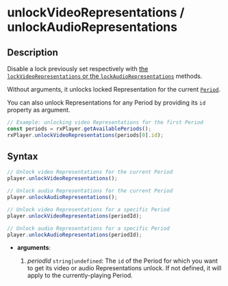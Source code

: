 # unlockVideoRepresentations / unlockAudioRepresentations

## Description

Disable a lock previously set respectively with
[the `lockVideoRepresentations` or the `lockAudioRepresentations`](./lockAudioVideoRepresentations.md)
methods.

Without arguments, it unlocks locked Representation for the current
[`Period`](../../Getting_Started/Glossary.md#period).

You can also unlock Representations for any Period by providing its `id` property as
argument.

```js
// Example: unlocking video Representations for the first Period
const periods = rxPlayer.getAvailablePeriods();
rxPlayer.unlockVideoRepresentations(periods[0].id);
```

## Syntax

```js
// Unlock video Representations for the current Period
player.unlockVideoRepresentations();

// Unlock audio Representations for the current Period
player.unlockAudioRepresentations();

// Unlock video Representations for a specific Period
player.unlockVideoRepresentations(periodId);

// Unlock audio Representations for a specific Period
player.unlockAudioRepresentations(periodId);
```

- **arguments**:

  1.  _periodId_ `string|undefined`: The `id` of the Period for which you want to get its
      video or audio Representations unlock. If not defined, it will apply to the
      currently-playing Period.
